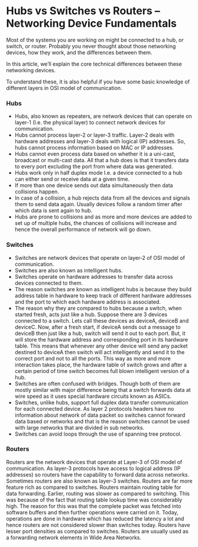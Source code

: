 # Hubs vs Switches vs Routers – Networking Device Fundamentals

Most of the systems you are working on might be connected to a hub, or switch, or router. Probably you never thought about those networking devices, how they work, and the differences between them.

In this article, we’ll explain the core technical differences between these networking devices.

To understand these, it is also helpful if you have some basic knowledge of different layers in OSI model of communication.

### Hubs

* Hubs, also known as repeaters, are network devices that can operate on layer-1 (I.e. the physical layer) to connect network devices for communication.
* Hubs cannot process layer-2 or layer-3 traffic. Layer-2 deals with hardware addresses and layer-3 deals with logical (IP) addresses. So, hubs cannot process information based on MAC or IP addresses.
* Hubs cannot even process data based on whether it is a uni-cast, broadcast or multi-cast data.
All that a hub does is that it transfers data to every port excluding the port from where data was generated.
* Hubs work only in half duplex mode I.e. a device connected to a hub can either send or receive data at a given time.
* If more than one device sends out data simultaneously then data collisions happen.
* In case of a collision, a hub rejects data from all the devices and signals them to send data again. Usually devices follow a random timer after which data is sent again to hub.
* Hubs are prone to collisions and as more and more devices are added to set up of multiple hubs, the chances of collisions will increase and hence the overall performance of network will go down.

### Switches

* Switches are network devices that operate on layer-2 of OSI model of communication.
* Switches are also known as intelligent hubs.
* Switches operate on hardware addresses to transfer data across devices connected to them.
* The reason switches are known as intelligent hubs is because they build address table in hardware to keep track of different hardware addresses and the port to which each hardware address is associated.
* The reason why they are compared to hubs because a switch, when started fresh, acts just like a hub. Suppose there are 3 devices connected to a switch. Lets call these devices as deviceA, deviceB and deviceC. Now, after a fresh start, if deviceA sends out a message to deviceB then just like a hub, switch will send it out to each port. But, it will store the hardware address and corresponding port in its hardware table. This means that whenever any other device will send any packet destined to deviceA then switch will act intelligently and send it to the correct port and not to all the ports. This way as more and more interaction takes place, the hardware table of switch grows and after a certain period of time switch becomes full blown intelligent version of a hub.
* Switches are often confused with bridges. Though both of them are mostly similar with major difference being that a switch forwards data at wire speed as it uses special hardware circuits known as ASICs.
* Switches, unlike hubs, support full duplex data transfer communication for each connected device.
As layer 2 protocols headers have no information about network of data packet so switches cannot forward data based or networks and that is the reason switches cannot be used with large networks that are divided in sub networks.
* Switches can avoid loops through the use of spanning tree protocol.

### Routers

Routers are the network devices that operate at Layer-3 of OSI model of communication.
As layer-3 protocols have access to logical address (IP addresses) so routers have the capability to forward data across networks.
Sometimes routers are also known as layer-3 switches.
Routers are far more feature rich as compared to switches.
Routers maintain routing table for data forwarding.
Earlier, routing was slower as compared to switching. This was because of the fact that routing table lookup time was considerably high. The reason for this was that the complete packet was fetched into software buffers and then further operations were carried on it.
Today, operations are done in hardware which has reduced the latency a lot and hence routers are not considered slower than switches today.
Routers have lesser port densities as compared to switches.
Routers are usually used as a forwarding network elements in Wide Area Networks.
